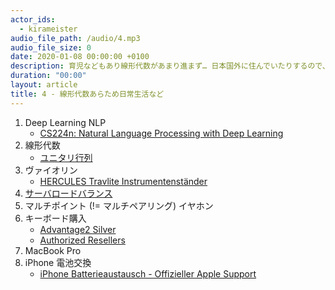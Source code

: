 ```yaml
---
actor_ids:
  - kirameister
audio_file_path: /audio/4.mp3
audio_file_size: 0
date: 2020-01-08 00:00:00 +0100
description: 育児などもあり線形代数があまり進まず… 日本国外に住んでいたりするので、そのへんも交えて日常生活について話してみました。
duration: "00:00"
layout: article
title: 4 - 線形代数あらため日常生活など
---
```


1. Deep Learning NLP
    - [CS224n: Natural Language Processing with Deep Learning](http://web.stanford.edu/class/cs224n/index.html#schedule)
2. 線形代数
    - [ユニタリ行列](https://ja.wikipedia.org/wiki/ユニタリ行列)
3. ヴァイオリン
    - [HERCULES Travlite Instrumentenständer](https://www.paganino.de/zubehoer/violine/violinstaender/hercules-travlite-instrumentenstaender.html)
4. [サーバロードバランス](https://ja.wikipedia.org/wiki/サーバロードバランス)
5. マルチポイント (!= マルチペアリング) イヤホン
6. キーボード購入
    - [Advantage2 Silver](https://kinesis-ergo.com/shop/advantage2-silver/)
    - [Authorized Resellers](https://kinesis-ergo.com/resellers/)
7. MacBook Pro
8. iPhone 電池交換
    - [iPhone Batterieaustausch - Offizieller Apple Support](https://support.apple.com/de-de/iphone/repair/service/battery-power)


